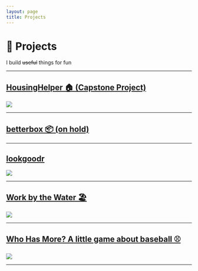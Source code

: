 ```yaml
---
layout: page
title: Projects
---
```

<h1>
  🔨 Projects
</h1>
<p>
  I build <del>useful</del> things for fun
</p>
<hr>

## <a href="{{ site.url }}/projects/capstone">HousingHelper 🏠 (Capstone Project)</a> 
<a href="{{ site.url }}/projects/capstone">
    <img src="{{ site.url }}/assets/oda.jpg">
</a>
<hr>

## <a href="{{ site.url }}/projects/box">betterbox 📦 (on hold)</a> 
<hr>

## <a href="{{ site.url }}/projects/lookgoodr">lookgoodr</a> 
<a href="{{ site.url }}/projects/lookgoodr">
    <img src="{{ site.url }}/assets/lookgoodr/stylists-preview.PNG">
</a>
<hr>

## <a href="{{ site.url }}/projects/workbythewater">Work by the Water 🏖️</a> 
<a href="{{ site.url }}/projects/workbythewater">
    <img src="{{ site.url }}/assets/wbtw.PNG">
</a>
<hr>

## <a href="{{ site.url }}/projects/mlbwhohasmore">Who Has More? A little game about baseball ⚾</a> 
<a href="{{ site.url }}/projects/mlbwhohasmore">
    <img src="{{ site.url }}/assets/whohasmore.PNG">
</a>
<hr>

